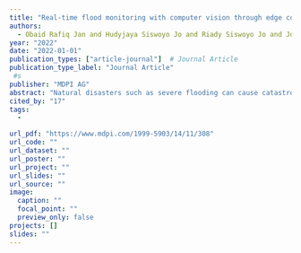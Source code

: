 ```yaml
---
title: "Real-time flood monitoring with computer vision through edge computing-based Internet of Things"
authors:
  - Obaid Rafiq Jan and Hudyjaya Siswoyo Jo and Riady Siswoyo Jo and Jonathan Kua
year: "2022"
date: "2022-01-01"
publication_types: ["article-journal"]  # Journal Article
publication_type_label: "Journal Article"
 #s
publisher: "MDPI AG"
abstract: "Natural disasters such as severe flooding can cause catastrophic losses to properties and human lives. Constant real-time water level monitoring prior to a flooding event can minimise damages and casualties. Many of the currently deployed water level monitoring systems typically use a combination of float-type or ultrasonic sensing, image processing and computer vision techniques. However, these systems incur high computing and hardware requirements, which hinder the deployment of such systems in resource-constrained and low-cost environments. The recent development of technologies empowered by the Internet of things (IoT) and edge computing have enabled real-time systems to be deployed at a significantly lower cost and a far more distributed manner. In this paper, we propose an architecture for flood monitoring using RGB-D cameras with stereoscopic capabilities to measure the water level in an open environment. Our system uses image preprocessing techniques to account for chromatic aberration due to overexposure, followed by postprocessing before the depth readings are extracted. Data processing and water level information extraction are entirely performed on an edge computing device, therefore greatly reducing the amount of data transmitted to the cloud server. We practically implemented and experimentally validated this system in the real world, under a wide range of weather and lighting conditions. Our results showed promising outcomes and demonstrated the applicability of our proposed system in a wider context."
cited_by: "17"
tags:
  - 

url_pdf: "https://www.mdpi.com/1999-5903/14/11/308"
url_code: ""
url_dataset: ""
url_poster: ""
url_project: ""
url_slides: ""
url_source: ""
image:
  caption: ""
  focal_point: ""
  preview_only: false
projects: []
slides: ""
---
```

